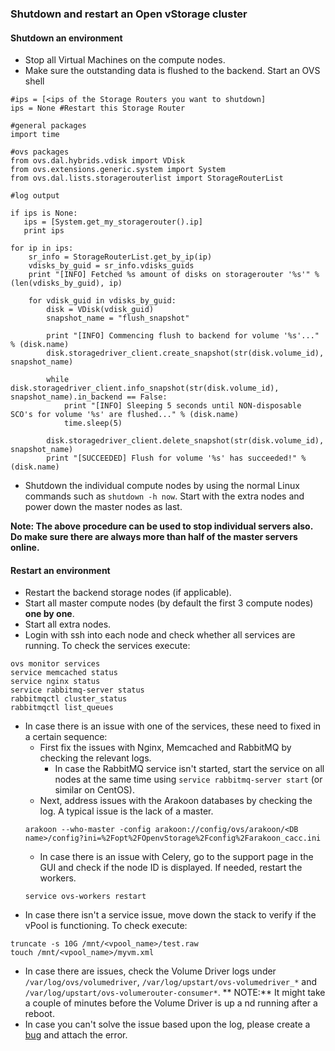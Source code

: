 ### Shutdown and restart an Open vStorage cluster

#### Shutdown an environment
* Stop all Virtual Machines on the compute nodes.
* Make sure the outstanding data is flushed to the backend. Start an OVS shell

```
#ips = [<ips of the Storage Routers you want to shutdown]
ips = None #Restart this Storage Router

#general packages
import time

#ovs packages
from ovs.dal.hybrids.vdisk import VDisk
from ovs.extensions.generic.system import System
from ovs.dal.lists.storagerouterlist import StorageRouterList

#log output

if ips is None:
   ips = [System.get_my_storagerouter().ip]
   print ips

for ip in ips:
	sr_info = StorageRouterList.get_by_ip(ip)
    vdisks_by_guid = sr_info.vdisks_guids
	print "[INFO] Fetched %s amount of disks on storagerouter '%s'" % (len(vdisks_by_guid), ip)

	for vdisk_guid in vdisks_by_guid:
		disk = VDisk(vdisk_guid)
		snapshot_name = "flush_snapshot"

		print "[INFO] Commencing flush to backend for volume '%s'..." % (disk.name)
		disk.storagedriver_client.create_snapshot(str(disk.volume_id), snapshot_name)

		while disk.storagedriver_client.info_snapshot(str(disk.volume_id), snapshot_name).in_backend == False:
            print "[INFO] Sleeping 5 seconds until NON-disposable SCO's for volume '%s' are flushed..." % (disk.name)
			time.sleep(5)

		disk.storagedriver_client.delete_snapshot(str(disk.volume_id), snapshot_name)
		print "[SUCCEEDED] Flush for volume '%s' has succeeded!" % (disk.name)
```

* Shutdown the individual compute nodes by using the normal Linux commands such as `shutdown -h now`. Start with the extra nodes and power down the master nodes as last.

**Note: The above procedure can be used to stop individual servers also.  Do make sure there are always more than half of the master servers online.**



#### Restart an environment
* Restart the backend storage nodes (if applicable).
* Start all master compute nodes (by default the first 3 compute nodes) **one by one**.
* Start all extra nodes.
* Login with ssh into each node and check whether all services are running. To check the services execute:
```
ovs monitor services
service memcached status
service nginx status
service rabbitmq-server status
rabbitmqctl cluster_status
rabbitmqctl list_queues
```
* In case there is an issue with one of the services, these need to fixed in a certain sequence:
    * First fix the issues with Nginx, Memcached and RabbitMQ by checking the relevant logs.
        * In case the RabbitMQ service isn't started, start the service on all nodes at the same time using `service rabbitmq-server start` (or similar on CentOS).
    * Next, address issues with the Arakoon databases by checking the log. A typical issue is the lack of a master.
    ```
    arakoon --who-master -config arakoon://config/ovs/arakoon/<DB name>/config?ini=%2Fopt%2FOpenvStorage%2Fconfig%2Farakoon_cacc.ini
    ```
    * In case there is an issue with Celery, go to the support page in the GUI and check if the node ID is displayed. If needed, restart the workers.
    ```
    service ovs-workers restart
    ```
* In case there isn't a service issue, move down the stack to verify if the vPool is functioning. To check execute:
```
truncate -s 10G /mnt/<vpool_name>/test.raw
touch /mnt/<vpool_name>/myvm.xml
```
* In case there are issues, check the Volume Driver logs under `/var/log/ovs/volumedriver`, `/var/log/upstart/ovs-volumedriver_*` and `/var/log/upstart/ovs-volumerouter-consumer*`.
** NOTE:** It might take a couple of minutes before the Volume Driver is up a nd running after a reboot.
* In case you can't solve the issue based upon the log, please create a [bug](https://github.com/openvstorage/home/issues) and attach the error.
